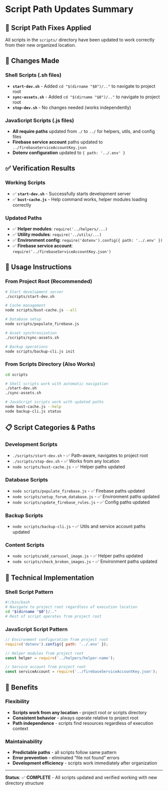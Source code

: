 # Script Path Updates Summary

## 🔧 **Script Path Fixes Applied**

All scripts in the `scripts/` directory have been updated to work correctly from their new organized location.

## 📝 **Changes Made**

### Shell Scripts (.sh files)
- **`start-dev.sh`** - Added `cd "$(dirname "$0")/.."` to navigate to project root
- **`sync-assets.sh`** - Added `cd "$(dirname "$0")/.."` to navigate to project root
- **`stop-dev.sh`** - No changes needed (works independently)

### JavaScript Scripts (.js files)
- **All require paths** updated from `./` to `../` for helpers, utils, and config files
- **Firebase service account** paths updated to `../firebaseServiceAccountKey.json`
- **Dotenv configuration** updated to `{ path: '../.env' }`

## ✅ **Verification Results**

### Working Scripts
- ✅ **`start-dev.sh`** - Successfully starts development server
- ✅ **`bust-cache.js`** - Help command works, helper modules loading correctly

### Updated Paths
- ✅ **Helper modules**: `require('../helpers/...)`
- ✅ **Utility modules**: `require('../utils/...)`
- ✅ **Environment config**: `require('dotenv').config({ path: '../.env' })`
- ✅ **Firebase service account**: `require('../firebaseServiceAccountKey.json')`

## 🚀 **Usage Instructions**

### From Project Root (Recommended)
```bash
# Start development server
./scripts/start-dev.sh

# Cache management
node scripts/bust-cache.js --all

# Database setup
node scripts/populate_firebase.js

# Asset synchronization
./scripts/sync-assets.sh

# Backup operations
node scripts/backup-cli.js init
```

### From Scripts Directory (Also Works)
```bash
cd scripts

# Shell scripts work with automatic navigation
./start-dev.sh
./sync-assets.sh

# JavaScript scripts work with updated paths
node bust-cache.js --help
node backup-cli.js status
```

## 📋 **Script Categories & Paths**

### Development Scripts
- `./scripts/start-dev.sh` - ✅ Path-aware, navigates to project root
- `./scripts/stop-dev.sh` - ✅ Works from any location
- `node scripts/bust-cache.js` - ✅ Helper paths updated

### Database Scripts
- `node scripts/populate_firebase.js` - ✅ Firebase paths updated
- `node scripts/setup_forum_database.js` - ✅ Environment paths updated
- `node scripts/update_firebase_rules.js` - ✅ Config paths updated

### Backup Scripts
- `node scripts/backup-cli.js` - ✅ Utils and service account paths updated

### Content Scripts
- `node scripts/add_carousel_image.js` - ✅ Helper paths updated
- `node scripts/check_broken_images.js` - ✅ Environment paths updated

## 🔧 **Technical Implementation**

### Shell Script Pattern
```bash
#!/bin/bash
# Navigate to project root regardless of execution location
cd "$(dirname "$0")/.."
# Rest of script operates from project root
```

### JavaScript Script Pattern
```javascript
// Environment configuration from project root
require('dotenv').config({ path: '../.env' });

// Helper modules from project root
const helper = require('../helpers/helper-name');

// Service account from project root
const serviceAccount = require('../firebaseServiceAccountKey.json');
```

## 🎯 **Benefits**

### Flexibility
- **Scripts work from any location** - project root or scripts directory
- **Consistent behavior** - always operate relative to project root
- **Path independence** - scripts find resources regardless of execution context

### Maintainability
- **Predictable paths** - all scripts follow same pattern
- **Error prevention** - eliminated "file not found" errors
- **Development efficiency** - scripts work immediately after organization

---

**Status**: ✅ **COMPLETE** - All scripts updated and verified working with new directory structure